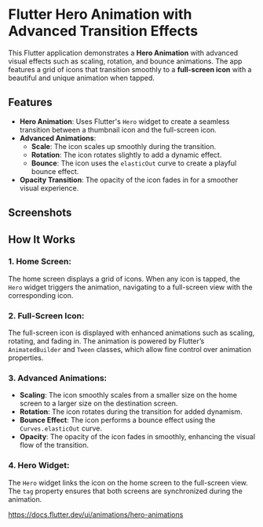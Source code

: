 # Flutter Hero Animation with Advanced Transition Effects

This Flutter application demonstrates a **Hero Animation** with advanced visual effects such as scaling, rotation, and bounce animations. The app features a grid of icons that transition smoothly to a **full-screen icon** with a beautiful and unique animation when tapped.

## Features

- **Hero Animation**: Uses Flutter's `Hero` widget to create a seamless transition between a thumbnail icon and the full-screen icon.
- **Advanced Animations**:
  - **Scale**: The icon scales up smoothly during the transition.
  - **Rotation**: The icon rotates slightly to add a dynamic effect.
  - **Bounce**: The icon uses the `elasticOut` curve to create a playful bounce effect.
- **Opacity Transition**: The opacity of the icon fades in for a smoother visual experience.

## Screenshots


## How It Works

### 1. **Home Screen**:
The home screen displays a grid of icons. When any icon is tapped, the `Hero` widget triggers the animation, navigating to a full-screen view with the corresponding icon.

### 2. **Full-Screen Icon**:
The full-screen icon is displayed with enhanced animations such as scaling, rotating, and fading in. The animation is powered by Flutter’s `AnimatedBuilder` and `Tween` classes, which allow fine control over animation properties.

### 3. **Advanced Animations**:
- **Scaling**: The icon smoothly scales from a smaller size on the home screen to a larger size on the destination screen.
- **Rotation**: The icon rotates during the transition for added dynamism.
- **Bounce Effect**: The icon performs a bounce effect using the `Curves.elasticOut` curve.
- **Opacity**: The opacity of the icon fades in smoothly, enhancing the visual flow of the transition.

### 4. **Hero Widget**:
The `Hero` widget links the icon on the home screen to the full-screen view. The `tag` property ensures that both screens are synchronized during the animation.

https://docs.flutter.dev/ui/animations/hero-animations
